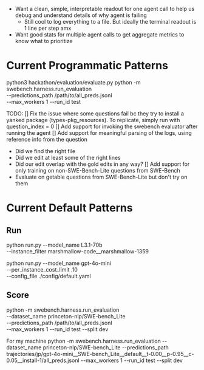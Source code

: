 

- Want a clean, simple, interpretable readout for one agent call to help us debug and understand details of why agent is failing
  - Still cool to log everything to a file. But ideally the terminal readout is 1 line per step amx
- Want good stats for multiple agent calls to get aggregate metrics to know what to prioritize


# Current Programmatic Patterns
python3 hackathon/evaluation/evaluate.py
python -m swebench.harness.run_evaluation \
    --predictions_path /path/to/all_preds.jsonl \
    --max_workers 1
    --run_id test


TODO:
[] Fix the issue where some questions fail bc they try to install a yanked package (types-pkg_resources). To replicate, simply run with question_index = 0
[] Add support for invoking the swebench evaluator after running the agent
[] Add support for meaningful parsing of the logs, using reference info from the question
  - Did we find the right file
  - Did we edit at least some of the right lines
  - Did our edit overlap with the gold edits in any way?
[] Add support for only training on non-SWE-Bench-Lite questions from SWE-Bench
  - Evaluate on getable questions from SWE-Bench-Lite but don't try on them

# Current Default Patterns

## Run
python run.py --model_name L3.1-70b \
  --instance_filter marshmallow-code__marshmallow-1359

python run.py --model_name gpt-4o-mini \
--per_instance_cost_limit .10 \
--config_file ./config/default.yaml

## Score
python -m swebench.harness.run_evaluation \
    --dataset_name princeton-nlp/SWE-bench_Lite \
    --predictions_path /path/to/all_preds.jsonl \
    --max_workers 1
    --run_id test
    --split dev

For my machine
python -m swebench.harness.run_evaluation --dataset_name princeton-nlp/SWE-bench_Lite --predictions_path trajectories/jp/gpt-4o-mini__SWE-bench_Lite__default__t-0.00__p-0.95__c-0.05__install-1/all_preds.jsonl --max_workers 1 --run_id test --split dev